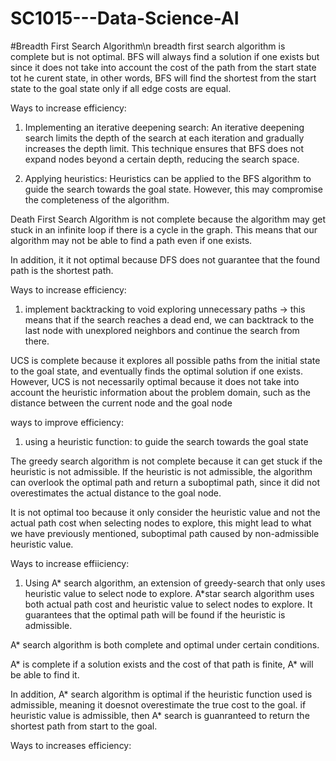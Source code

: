 # SC1015---Data-Science-AI

#Breadth First Search Algorithm\n
breadth first search algorithm is complete but is not optimal. BFS will always find a solution if one exists but since it does not take into account the cost of the path from the start state tot he curent state, in other words, BFS will find the shortest from the start state to the goal state only if all edge costs are equal.

Ways to increase efficiency:
1. Implementing an iterative deepening search: An iterative deepening search limits the depth of the search at each iteration and gradually increases the depth limit. This technique ensures that BFS does not expand nodes beyond a certain depth, reducing the search space.

2. Applying heuristics: Heuristics can be applied to the BFS algorithm to guide the search towards the goal state. However, this may compromise the completeness of the algorithm.




Death First Search Algorithm is not complete because the algorithm may get stuck in an infinite loop if there is a cycle in the graph. This means that our algorithm may not be able to find a path even if one exists.

In addition, it it not optimal because DFS does not guarantee that the found path is the shortest path.

Ways to increase efficiency:
1. implement backtracking to void exploring unnecessary paths -> this means that if the search reaches a dead end, we can backtrack to the last node with unexplored neighbors and continue the search from there.




UCS is complete because it explores all possible paths from the initial state to the goal state, and eventually finds the optimal solution if one exists. However, UCS is not necessarily optimal because it does not take into account the heuristic information about the problem domain, such as the distance between the current node and the goal node

ways to improve efficiency:
1. using a heuristic function: to guide the search towards the goal state




The greedy search algorithm is not complete because it can get stuck if the heuristic is not admissible.  If the heuristic is not admissible, the algorithm can overlook the optimal path and return a suboptimal path, since it did not overestimates the actual distance to the goal node. 

It is not optimal too because it only consider the heuristic value and not the actual path cost when selecting nodes to explore, this might lead to what we have previously mentioned, suboptimal path caused by non-admissible heuristic value. 

Ways to increase effiiciency:
1. Using A* search algorithm, an extension of greedy-search that only uses heuristic value to select node to explore. A*star search algorithm uses both actual path cost and heuristic value to select nodes to explore. It guarantees that the optimal path will be found if the heuristic is admissible.




A* search algorithm is both complete and optimal under certain conditions.

A* is complete if a solution exists and the cost of that path is finite, A* will be able to find it.

In addition, A* search algorithm is optimal if the heuristic function used is admissible, meaning it doesnot overestimate the true cost to the goal. if heuristic value is admissible, then A* search is guanranteed to return the shortest path from start to the goal.


Ways to increases efficiency:
